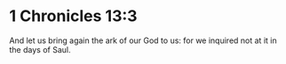 # 1 Chronicles 13:3

And let us bring again the ark of our God to us: for we inquired not at it in the days of Saul.
